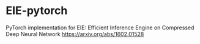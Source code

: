 # EIE-pytorch
PyTorch implementation for EIE: Efficient Inference Engine on Compressed Deep Neural Network  https://arxiv.org/abs/1602.01528
